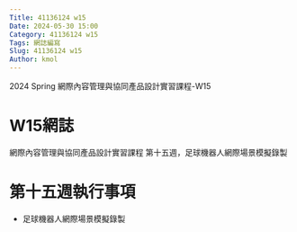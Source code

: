 ```yaml
---
Title: 41136124 w15
Date: 2024-05-30 15:00
Category: 41136124 w15
Tags: 網誌編寫
Slug: 41136124 w15
Author: kmol
---
```


2024 Spring 網際內容管理與協同產品設計實習課程-W15

<!-- PELICAN_END_SUMMARY -->

# W15網誌

網際內容管理與協同產品設計實習課程 第十五週，足球機器人網際場景模擬錄製

# 第十五週執行事項
- 足球機器人網際場景模擬錄製
